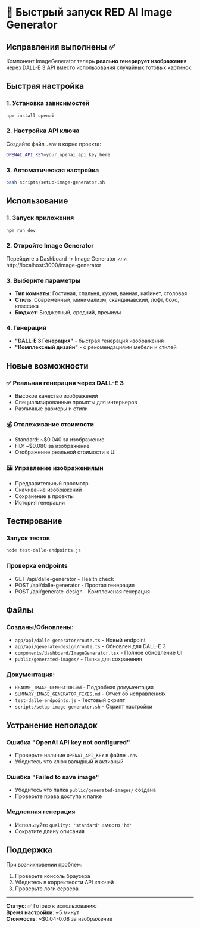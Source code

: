 # 🚀 Быстрый запуск RED AI Image Generator

## Исправления выполнены ✅

Компонент ImageGenerator теперь **реально генерирует изображения** через DALL-E 3 API вместо использования случайных готовых картинок.

## Быстрая настройка

### 1. Установка зависимостей
```bash
npm install openai
```

### 2. Настройка API ключа
Создайте файл `.env` в корне проекта:
```bash
OPENAI_API_KEY=your_openai_api_key_here
```

### 3. Автоматическая настройка
```bash
bash scripts/setup-image-generator.sh
```

## Использование

### 1. Запуск приложения
```bash
npm run dev
```

### 2. Откройте Image Generator
Перейдите в Dashboard → Image Generator или http://localhost:3000/image-generator

### 3. Выберите параметры
- **Тип комнаты**: Гостиная, спальня, кухня, ванная, кабинет, столовая
- **Стиль**: Современный, минимализм, скандинавский, лофт, бохо, классика
- **Бюджет**: Бюджетный, средний, премиум

### 4. Генерация
- **"DALL-E 3 Генерация"** - быстрая генерация изображения
- **"Комплексный дизайн"** - с рекомендациями мебели и стилей

## Новые возможности

### ✅ Реальная генерация через DALL-E 3
- Высокое качество изображений
- Специализированные промпты для интерьеров
- Различные размеры и стили

### 💰 Отслеживание стоимости
- Standard: ~$0.040 за изображение
- HD: ~$0.080 за изображение
- Отображение реальной стоимости в UI

### 🖼️ Управление изображениями
- Предварительный просмотр
- Скачивание изображений
- Сохранение в проекты
- История генерации

## Тестирование

### Запуск тестов
```bash
node test-dalle-endpoints.js
```

### Проверка endpoints
- GET /api/dalle-generator - Health check
- POST /api/dalle-generator - Простая генерация
- POST /api/generate-design - Комплексная генерация

## Файлы

### Созданы/Обновлены:
- `app/api/dalle-generator/route.ts` - Новый endpoint
- `app/api/generate-design/route.ts` - Обновлен для DALL-E 3
- `components/dashboard/ImageGenerator.tsx` - Полное обновление UI
- `public/generated-images/` - Папка для сохранения

### Документация:
- `README_IMAGE_GENERATOR.md` - Подробная документация
- `SUMMARY_IMAGE_GENERATOR_FIXES.md` - Отчет об исправлениях
- `test-dalle-endpoints.js` - Тестовый скрипт
- `scripts/setup-image-generator.sh` - Скрипт настройки

## Устранение неполадок

### Ошибка "OpenAI API key not configured"
- Проверьте наличие `OPENAI_API_KEY` в файле `.env`
- Убедитесь что ключ валидный и активный

### Ошибка "Failed to save image"
- Убедитесь что папка `public/generated-images/` создана
- Проверьте права доступа к папке

### Медленная генерация
- Используйте `quality: 'standard'` вместо `'hd'`
- Сократите длину описания

## Поддержка

При возникновении проблем:
1. Проверьте консоль браузера
2. Убедитесь в корректности API ключей
3. Проверьте логи сервера

---

**Статус**: ✅ Готово к использованию  
**Время настройки**: ~5 минут  
**Стоимость**: ~$0.04-0.08 за изображение 